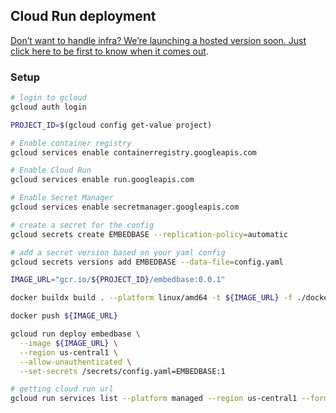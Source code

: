 ## Cloud Run deployment

[Don’t want to handle infra? We’re launching a hosted version soon. Just click here to be first to know when it comes out](https://yep.so/p/embedase?ref=github).

### Setup

```bash
# login to gcloud
gcloud auth login

PROJECT_ID=$(gcloud config get-value project)

# Enable container registry
gcloud services enable containerregistry.googleapis.com

# Enable Cloud Run
gcloud services enable run.googleapis.com

# Enable Secret Manager
gcloud services enable secretmanager.googleapis.com

# create a secret for the config
gcloud secrets create EMBEDBASE --replication-policy=automatic

# add a secret version based on your yaml config
gcloud secrets versions add EMBEDBASE --data-file=config.yaml

IMAGE_URL="gcr.io/${PROJECT_ID}/embedbase:0.0.1"

docker buildx build . --platform linux/amd64 -t ${IMAGE_URL} -f ./docker/Dockerfile

docker push ${IMAGE_URL}

gcloud run deploy embedbase \
  --image ${IMAGE_URL} \
  --region us-central1 \
  --allow-unauthenticated \
  --set-secrets /secrets/config.yaml=EMBEDBASE:1

# getting cloud run url
gcloud run services list --platform managed --region us-central1 --format="value(status.url)" --filter="metadata.name=embedbase"
```
